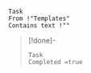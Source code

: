 ```dataview
Task
From !"Templates"
Contains text !""
```


>[!done]-
>```dataview
>Task
>Completed =true
>```



